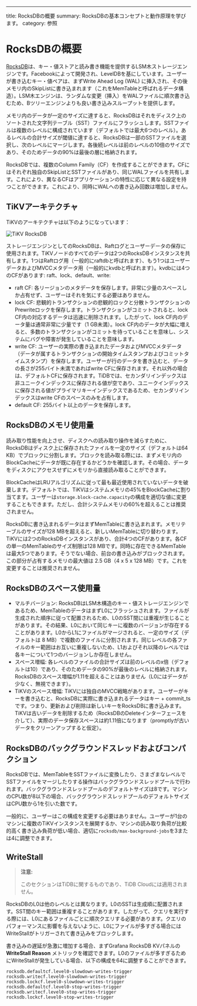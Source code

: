 ---
title: RocksDBの概要
summary: RocksDBの基本コンセプトと動作原理を学びます。
category: 参照

# RocksDBの概要

[RocksDB](https://github.com/facebook/rocksdb)は、キー・値ストアと読み書き機能を提供するLSM木ストレージエンジンです。Facebookによって開発され、LevelDBを基にしています。ユーザーが書き込むキー・値ペアは、まずWrite Ahead Log (WAL) に挿入され、その後メモリ内のSkipListに書き込まれます（これをMemTableと呼ばれるデータ構造）。LSM木エンジンは、ランダムな変更（挿入）をWALファイルに順次書き込むため、Bツリーエンジンよりも良い書き込みスループットを提供します。

メモリ内のデータが一定のサイズに達すると、RocksDBはそれをディスク上のソートされた文字列テーブル（SST）ファイルにフラッシュします。SSTファイルは複数のレベルに構成されています（デフォルトでは最大6つのレベル）。あるレベルの合計サイズが閾値に達すると、RocksDBは一部のSSTファイルを選択し、次のレベルにマージします。各後続レベルは前のレベルの10倍のサイズであり、そのためデータの90%は最後の層に格納されます。

RocksDBでは、複数のColumn Family（CF）を作成することができます。CFにはそれぞれ独自のSkipListとSSTファイルがあり、同じWALファイルを共有します。これにより、異なるCFはアプリケーションの特性に応じて異なる設定を持つことができます。これにより、同時にWALへの書き込み回数は増加しません。

## TiKVアーキテクチャ

TiKVのアーキテクチャは以下のようになっています：

![TiKV RocksDB](/media/tikv-rocksdb.png)

ストレージエンジンとしてのRocksDBは、Raftログとユーザーデータの保存に使用されます。TiKVノードのすべてのデータは2つのRocksDBインスタンスを共有します。1つはRaftログ用（一般的にraftdbと呼ばれます）、もう1つはユーザーデータおよびMVCCメタデータ用（一般的にkvdbと呼ばれます）。kvdbには4つのCFがあります: raft、lock、default、write:

* raft CF: 各リージョンのメタデータを保存します。非常に少量のスペースしか占有せず、ユーザーはそれを気にする必要はありません。
* lock CF: 悲観的トランザクションの悲観的ロックと分散トランザクションのPrewriteロックを保存します。トランザクションがコミットされると、lock CF内の対応するデータは迅速に削除されます。したがって、lock CF内のデータ量は通常非常に少量です（1 GB未満）。lock CF内のデータが大幅に増えると、多数のトランザクションがコミットを待っていることを意味し、システムにバグや障害が発生していることを意味します。
* write CF: ユーザーの実際の書き込まれたデータおよびMVCCメタデータ（データが属するトランザクションの開始タイムスタンプおよびコミットタイムスタンプ）を保存します。ユーザーが行のデータを書き込むと、データの長さが255バイト未満であればwrite CFに保存されます。それ以外の場合は、デフォルトCFに保存されます。TiDBでは、セカンダリインデックスは非ユニークインデックスに保存される値が空であり、ユニークインデックスに保存される値がプライマリキーインデックスであるため、セカンダリインデックスはwrite CFのスペースのみを占有します。
* default CF: 255バイト以上のデータを保存します。

## RocksDBのメモリ使用量

読み取り性能を向上させ、ディスクへの読み取り操作を減らすために、RocksDBはディスク上に保存されたファイルを一定のサイズ（デフォルトは64 KB）でブロックに分割します。ブロックを読み取る際には、まずメモリ内のBlockCacheにデータが既に存在するかどうかを確認します。その場合、データをディスクにアクセスせずにメモリから直接読み取ることができます。

BlockCacheはLRUアルゴリズムに従って最も最近使用されていないデータを破棄します。デフォルトでは、TiKVはシステムメモリの45%をBlockCacheに割り当てます。ユーザーは`storage.block-cache.capacity`の構成を適切な値に変更することもできます。ただし、合計システムメモリの60%を超えることは推奨されません。

RocksDBに書き込まれるデータはまずMemTableに書き込まれます。メモリテーブルのサイズが128 MBを超えると、新しいMemTableに切り替わります。TiKVには2つのRocksDBインスタンスがあり、合計4つのCFがあります。各CFの単一のMemTableのサイズ制限は128 MBです。同時に存在できるMemTableは最大5つであります。そうでない場合、前台の書き込みがブロックされます。この部分が占有するメモリの最大値は 2.5 GB（4 x 5 x 128 MB）です。これを変更することは推奨されません。

## RocksDBのスペース使用量

* マルチバージョン: RocksDBはLSM木構造のキー・値ストレージエンジンであるため、MemTableのデータはまずL0にフラッシュされます。ファイルが生成された順序に従って配置されるため、L0のSST間には重複が生じることがあります。その結果、L0において同じキーに複数のバージョンが存在することがあります。L0からL1にファイルがマージされると、一定のサイズ（デフォルトは 8 MB）で複数のファイルに分割されます。同じレベルの各ファイルのキー範囲はお互いに重複しないため、L1およびそれ以降のレベルでは各キーについて1つのバージョンしか存在しません。
* スペース増幅: 各レベルのファイルの合計サイズは前のレベルのx倍（デフォルトは10）であり、そのためデータの90%が最後のレベルに格納されます。RocksDBのスペース増幅が1.11を超えることはありません（L0にはデータが少なく、無視できます）。
* TiKVのスペース増幅: TiKVには独自のMVCC戦略があります。ユーザーがキーを書き込むと、RocksDBに実際に書き込まれるデータはキー + commit_ts です。つまり、更新および削除は新しいキーをRocksDBに書き込みます。TiKVは古いデータを削除するため（RocksDBのDeleteインターフェースを介して）、実際のデータ保存スペースは約1.11倍になります（promptlyが古いデータをクリーンアップすると仮定）。

## RocksDBのバックグラウンドスレッドおよびコンパクション

RocksDBでは、MemTableをSSTファイルに変換したり、さまざまなレベルでSSTファイルをマージしたりする操作はバックグラウンドスレッドプールで行われます。バックグラウンドスレッドプールのデフォルトサイズは8です。マシンのCPU数が8以下の場合、バックグラウンドスレッドプールのデフォルトサイズはCPU数から1を引いた数です。

一般的に、ユーザーはこの構成を変更する必要はありません。ユーザーが1台のマシンに複数のTiKVインスタンスを展開するか、マシンの読み取り負荷が比較的高く書き込み負荷が低い場合、適切に`rocksdb/max-background-jobs`を3または4に調整できます。

## WriteStall

<CustomContent platform="tidb-cloud">

> **注意:**
>
> このセクションはTiDBに関するものであり、TiDB Cloudには適用されません。

</CustomContent>

RocksDBのL0は他のレベルとは異なります。L0のSSTは生成順に配置されます。SST間のキー範囲は重複することがあります。したがって、クエリを実行する際には、L0にあるファイルごとに順次クエリする必要があります。クエリのパフォーマンスに影響を与えないように、L0にファイルが多すぎる場合にはWriteStallがトリガーされて書き込みをブロックします。

書き込みの遅延が急激に増加する場合、まずGrafana RocksDB KVパネルの **WriteStall Reason** メトリックを確認できます。L0のファイルが多すぎるためにWriteStallが発生している場合、以下の構成を64に調整することができます。

```
rocksdb.defaultcf.level0-slowdown-writes-trigger
rocksdb.writecf.level0-slowdown-writes-trigger
rocksdb.lockcf.level0-slowdown-writes-trigger
rocksdb.defaultcf.level0-stop-writes-trigger
rocksdb.writecf.level0-stop-writes-trigger
rocksdb.lockcf.level0-stop-writes-trigger
```